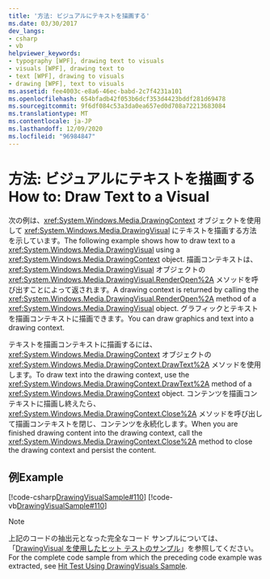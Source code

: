 ```yaml
---
title: '方法: ビジュアルにテキストを描画する'
ms.date: 03/30/2017
dev_langs:
- csharp
- vb
helpviewer_keywords:
- typography [WPF], drawing text to visuals
- visuals [WPF], drawing text to
- text [WPF], drawing to visuals
- drawing [WPF], text to visuals
ms.assetid: fee4003c-e8a6-46ec-babd-2c7f4231a101
ms.openlocfilehash: 654bfadb42f053b6dcf353d4423bddf281d69478
ms.sourcegitcommit: 9f6df084c53a3da0ea657ed0d708a72213683084
ms.translationtype: MT
ms.contentlocale: ja-JP
ms.lasthandoff: 12/09/2020
ms.locfileid: "96984847"
---
```

# <a name="how-to-draw-text-to-a-visual"></a><span data-ttu-id="b9726-102">方法: ビジュアルにテキストを描画する</span><span class="sxs-lookup"><span data-stu-id="b9726-102">How to: Draw Text to a Visual</span></span>
<span data-ttu-id="b9726-103">次の例は、<xref:System.Windows.Media.DrawingContext> オブジェクトを使用して <xref:System.Windows.Media.DrawingVisual> にテキストを描画する方法を示しています。</span><span class="sxs-lookup"><span data-stu-id="b9726-103">The following example shows how to draw text to a <xref:System.Windows.Media.DrawingVisual> using a <xref:System.Windows.Media.DrawingContext> object.</span></span> <span data-ttu-id="b9726-104">描画コンテキストは、<xref:System.Windows.Media.DrawingVisual> オブジェクトの <xref:System.Windows.Media.DrawingVisual.RenderOpen%2A> メソッドを呼び出すことによって返されます。</span><span class="sxs-lookup"><span data-stu-id="b9726-104">A drawing context is returned by calling the <xref:System.Windows.Media.DrawingVisual.RenderOpen%2A> method of a <xref:System.Windows.Media.DrawingVisual> object.</span></span> <span data-ttu-id="b9726-105">グラフィックとテキストを描画コンテキストに描画できます。</span><span class="sxs-lookup"><span data-stu-id="b9726-105">You can draw graphics and text into a drawing context.</span></span>  
  
 <span data-ttu-id="b9726-106">テキストを描画コンテキストに描画するには、<xref:System.Windows.Media.DrawingContext> オブジェクトの <xref:System.Windows.Media.DrawingContext.DrawText%2A> メソッドを使用します。</span><span class="sxs-lookup"><span data-stu-id="b9726-106">To draw text into the drawing context, use the <xref:System.Windows.Media.DrawingContext.DrawText%2A> method of a <xref:System.Windows.Media.DrawingContext> object.</span></span> <span data-ttu-id="b9726-107">コンテンツを描画コンテキストに描画し終えたら、<xref:System.Windows.Media.DrawingContext.Close%2A> メソッドを呼び出して描画コンテキストを閉じ、コンテンツを永続化します。</span><span class="sxs-lookup"><span data-stu-id="b9726-107">When you are finished drawing content into the drawing context, call the <xref:System.Windows.Media.DrawingContext.Close%2A> method to close the drawing context and persist the content.</span></span>  
  
## <a name="example"></a><span data-ttu-id="b9726-108">例</span><span class="sxs-lookup"><span data-stu-id="b9726-108">Example</span></span>  
 [!code-csharp[DrawingVisualSample#110](~/samples/snippets/csharp/VS_Snippets_Wpf/DrawingVisualSample/CSharp/Window1.xaml.cs#110)]
 [!code-vb[DrawingVisualSample#110](~/samples/snippets/visualbasic/VS_Snippets_Wpf/DrawingVisualSample/visualbasic/window1.xaml.vb#110)]  
  
> [!NOTE]
> <span data-ttu-id="b9726-109">上記のコードの抽出元となった完全なコード サンプルについては、「[DrawingVisual を使用したヒット テストのサンプル](https://github.com/Microsoft/WPF-Samples/tree/master/Visual%20Layer/DrawingVisual)」を参照してください。</span><span class="sxs-lookup"><span data-stu-id="b9726-109">For the complete code sample from which the preceding code example was extracted, see [Hit Test Using DrawingVisuals Sample](https://github.com/Microsoft/WPF-Samples/tree/master/Visual%20Layer/DrawingVisual).</span></span>
